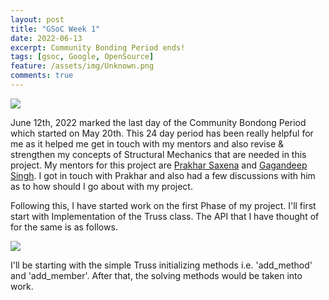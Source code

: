 ```yaml
---
layout: post
title: "GSoC Week 1"
date: 2022-06-13
excerpt: Community Bonding Period ends!
tags: [gsoc, Google, OpenSource]
feature: /assets/img/Unknown.png
comments: true
---
```


<img src="{{site.baseurl}}/assets/img/Sympy.png">

June 12th, 2022 marked the last day of the Community Bondong Period which started on May 20th. This 24 day period has been really helpful for me as it helped me get in touch with my mentors and also revise & strengthen my concepts of Structural Mechanics that are needed in this project. My mentors for this project are [Prakhar Saxena](https://github.com/Psycho-Pirate) and [Gagandeep Singh](https://github.com/czgdp1807). I got in touch with Prakhar and also had a few discussions with him as to how should I go about with my project. 

Following this, I have started work on the first Phase of my project. I'll first start with Implementation of the Truss class. The API that I have thought of for the same is as follows.

<img src="{{site.baseurl}}/assets/img/truss_api.png">

I'll be starting with the simple Truss initializing methods i.e. 'add_method' and 'add_member'. After that, the solving methods would be taken into work. 